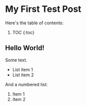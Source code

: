 # My First Test Post

Here's the table of contents:

1. TOC
{:toc}

## Hello World!

Some text.
- List item 1
- List item 2

And a numbered list:
1. Item 1
1. Item 2

